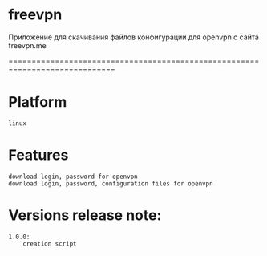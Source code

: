 freevpn
=======

Приложение для скачивания файлов конфигурации для openvpn с сайта freevpn.me

=============================================================================

Platform
========
    linux

Features
========

    download login, password for openvpn
    download login, password, configuration files for openvpn

Versions release note:
======================

    1.0.0:
    	creation script
